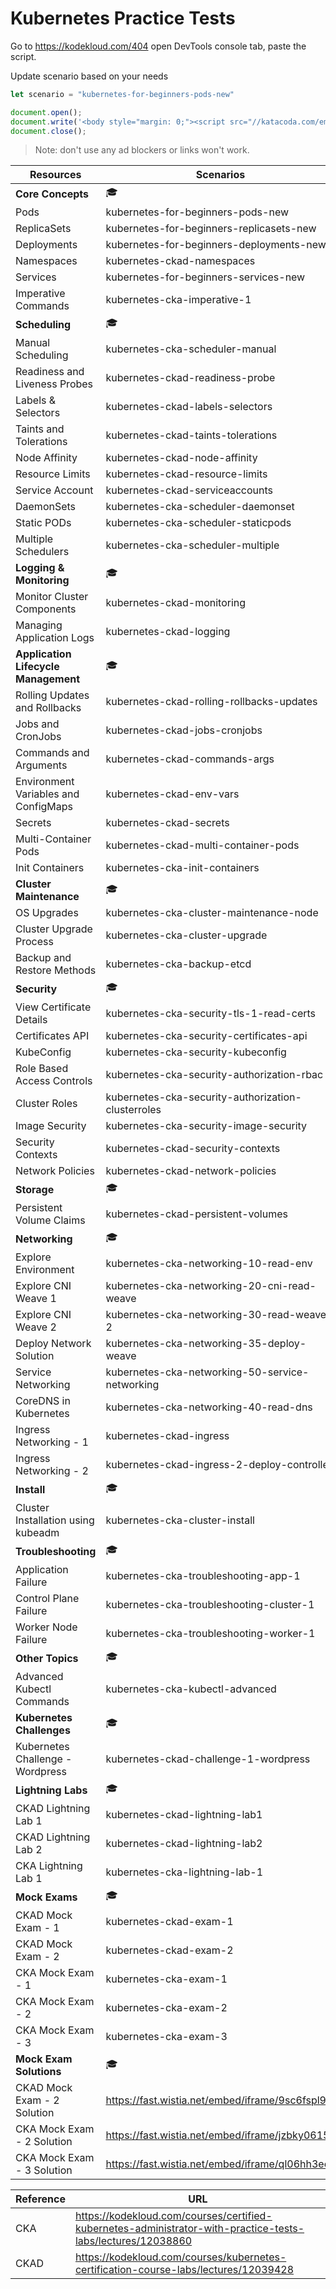 # Kubernetes Practice Tests 

Go to https://kodekloud.com/404 open DevTools console tab, paste the script.

Update scenario based on your needs
```javascript
let scenario = "kubernetes-for-beginners-pods-new"

document.open();
document.write('<body style="margin: 0;"><script src="//katacoda.com/embed.js"></script><div data-katacoda-id="mmumshad2/' + scenario + '" style="height: auto;"></div></body>');
document.close();
```
> Note: don't use any ad blockers or links won't work.

Resources | Scenarios
--- | --- 
**Core Concepts** | :mortar_board:
Pods | kubernetes-for-beginners-pods-new
ReplicaSets | kubernetes-for-beginners-replicasets-new
Deployments | kubernetes-for-beginners-deployments-new
Namespaces | kubernetes-ckad-namespaces
Services | kubernetes-for-beginners-services-new
Imperative Commands | kubernetes-cka-imperative-1
**Scheduling** | :mortar_board:
Manual Scheduling | kubernetes-cka-scheduler-manual
Readiness and Liveness Probes | kubernetes-ckad-readiness-probe
Labels & Selectors | kubernetes-ckad-labels-selectors
Taints and Tolerations | kubernetes-ckad-taints-tolerations
Node Affinity | kubernetes-ckad-node-affinity
Resource Limits | kubernetes-ckad-resource-limits
Service Account | kubernetes-ckad-serviceaccounts
DaemonSets | kubernetes-cka-scheduler-daemonset
Static PODs | kubernetes-cka-scheduler-staticpods
Multiple Schedulers | kubernetes-cka-scheduler-multiple
**Logging & Monitoring** | :mortar_board:
Monitor Cluster Components | kubernetes-ckad-monitoring
Managing Application Logs | kubernetes-ckad-logging
**Application Lifecycle Management** | :mortar_board:
Rolling Updates and Rollbacks | kubernetes-ckad-rolling-rollbacks-updates
Jobs and CronJobs | kubernetes-ckad-jobs-cronjobs
Commands and Arguments | kubernetes-ckad-commands-args
Environment Variables and ConfigMaps | kubernetes-ckad-env-vars
Secrets | kubernetes-ckad-secrets
Multi-Container Pods | kubernetes-ckad-multi-container-pods
Init Containers | kubernetes-cka-init-containers
**Cluster Maintenance** | :mortar_board:
OS Upgrades | kubernetes-cka-cluster-maintenance-node
Cluster Upgrade Process | kubernetes-cka-cluster-upgrade
Backup and Restore Methods | kubernetes-cka-backup-etcd
**Security** | :mortar_board:
View Certificate Details | kubernetes-cka-security-tls-1-read-certs
Certificates API | kubernetes-cka-security-certificates-api
KubeConfig | kubernetes-cka-security-kubeconfig
Role Based Access Controls | kubernetes-cka-security-authorization-rbac
Cluster Roles | kubernetes-cka-security-authorization-clusterroles
Image Security | kubernetes-cka-security-image-security
Security Contexts | kubernetes-ckad-security-contexts
Network Policies | kubernetes-ckad-network-policies
**Storage** | :mortar_board:
Persistent Volume Claims | kubernetes-ckad-persistent-volumes
**Networking** | :mortar_board:
Explore Environment | kubernetes-cka-networking-10-read-env
Explore CNI Weave 1 | kubernetes-cka-networking-20-cni-read-weave
Explore CNI Weave 2 | kubernetes-cka-networking-30-read-weave-2
Deploy Network Solution | kubernetes-cka-networking-35-deploy-weave
Service Networking | kubernetes-cka-networking-50-service-networking
CoreDNS in Kubernetes | kubernetes-cka-networking-40-read-dns
Ingress Networking - 1 | kubernetes-ckad-ingress
Ingress Networking - 2 | kubernetes-ckad-ingress-2-deploy-controller
**Install** | :mortar_board:
Cluster Installation using kubeadm | kubernetes-cka-cluster-install
**Troubleshooting** | :mortar_board:
Application Failure | kubernetes-cka-troubleshooting-app-1
Control Plane Failure | kubernetes-cka-troubleshooting-cluster-1
Worker Node Failure | kubernetes-cka-troubleshooting-worker-1
**Other Topics** | :mortar_board:
Advanced Kubectl Commands | kubernetes-cka-kubectl-advanced
**Kubernetes Challenges** | :mortar_board:
Kubernetes Challenge - Wordpress | kubernetes-ckad-challenge-1-wordpress
**Lightning Labs** | :mortar_board:
CKAD Lightning Lab 1 | kubernetes-ckad-lightning-lab1
CKAD Lightning Lab 2 | kubernetes-ckad-lightning-lab2
CKA Lightning Lab 1 | kubernetes-cka-lightning-lab-1
**Mock Exams** | :mortar_board:
CKAD Mock Exam - 1 | kubernetes-ckad-exam-1
CKAD Mock Exam - 2 | kubernetes-ckad-exam-2
CKA Mock Exam - 1 | kubernetes-cka-exam-1
CKA Mock Exam - 2 | kubernetes-cka-exam-2
CKA Mock Exam - 3 | kubernetes-cka-exam-3
**Mock Exam Solutions** | :mortar_board:
CKAD Mock Exam - 2 Solution | https://fast.wistia.net/embed/iframe/9sc6fspl9r
CKA Mock Exam - 2 Solution | https://fast.wistia.net/embed/iframe/jzbky0615l
CKA Mock Exam - 3 Solution | https://fast.wistia.net/embed/iframe/ql06hh3eey

Reference | URL 
--- | --- 
CKA | https://kodekloud.com/courses/certified-kubernetes-administrator-with-practice-tests-labs/lectures/12038860
CKAD | https://kodekloud.com/courses/kubernetes-certification-course-labs/lectures/12039428
